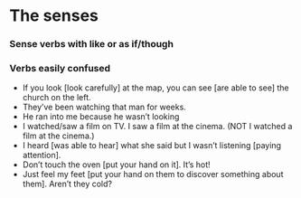 

# The senses

### Sense verbs with like or as if/though


### Verbs easily confused

- If you look [look carefully] at the map, you can see [are able to see] the church on the left.
- They’ve been watching that man for weeks.
- He ran into me because he wasn’t looking
- I watched/saw a film on TV. I saw a film at the cinema. (NOT I watched a film at the cinema.)
- I heard [was able to hear] what she said but I wasn’t listening [paying attention].
- Don’t touch the oven [put your hand on it]. It’s hot!
- Just feel my feet [put your hand on them to discover something about them]. Aren’t they cold?





